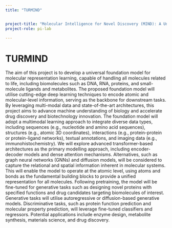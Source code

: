 ```yaml
---
title: "TURMIND"


project-title: "Molecular Intelligence for Novel Discovery (MIND): A Universal Multi-Modal Foundation Model for Life’s Molecules"
project-role: pi-lab

---
```



# TURMIND


The aim of this project is to develop a universal foundation model for molecular representation learning, capable of handling all molecules related to life, including biomolecules such as DNA, RNA, proteins, and small-molecule ligands and metabolites. The proposed foundation model will utilise cutting-edge deep learning techniques to encode atomic and molecular-level information, serving as the backbone for downstream tasks. By leveraging multi-modal data and state-of-the-art architectures, this project aims to advance machine understanding of biology and accelerate drug discovery and biotechnology innovation. The foundation model will adopt a multimodal learning approach to integrate diverse data types, including sequences (e.g., nucleotide and amino acid sequences), structures (e.g., atomic 3D coordinates), interactions (e.g., protein-protein or protein-ligand networks), textual annotations, and imaging data (e.g., immunohistochemistry). We will explore advanced transformer-based architectures as the primary modelling approach, including encoder-decoder models and dense attention mechanisms. Alternatives, such as graph neural networks (GNNs) and diffusion models, will be considered to capture the relational and spatial information inherent in molecular systems. This will enable the model to operate at the atomic level, using atoms and bonds as the fundamental building blocks to provide a unified representation for all molecules. Following pretraining, the model will be fine-tuned for generative tasks such as designing novel proteins with specified functions and drug candidates targeting biomolecules of interest. Generative tasks will utilise autoregressive or diffusion-based generative models. Discriminative tasks, such as protein function prediction and molecular property prediction, will leverage fine-tuned classifiers and regressors. Potential applications include enzyme design, metabolite synthesis, materials science, and drug discovery.